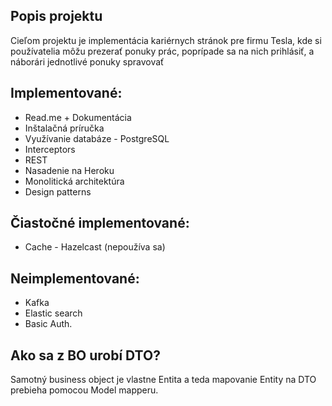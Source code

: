 ## Popis projektu

Cieľom projektu je implementácia kariérnych stránok pre firmu Tesla, kde si používatelia môžu prezerať ponuky prác, poprípade sa na nich prihlásiť, a náborári jednotlivé ponuky spravovať



## Implementované: 

- Read.me + Dokumentácia
- Inštalačná príručka
- Využívanie databáze - PostgreSQL
- Interceptors
- REST
- Nasadenie na Heroku
- Monolitická architektúra
- Design patterns


## Čiastočné implementované: 

- Cache - Hazelcast (nepoužíva sa)


## Neimplementované: 

- Kafka
- Elastic search
- Basic Auth.

## Ako sa z BO urobí DTO?

Samotný business object je vlastne Entita a teda mapovanie Entity na DTO prebieha pomocou Model mapperu.
